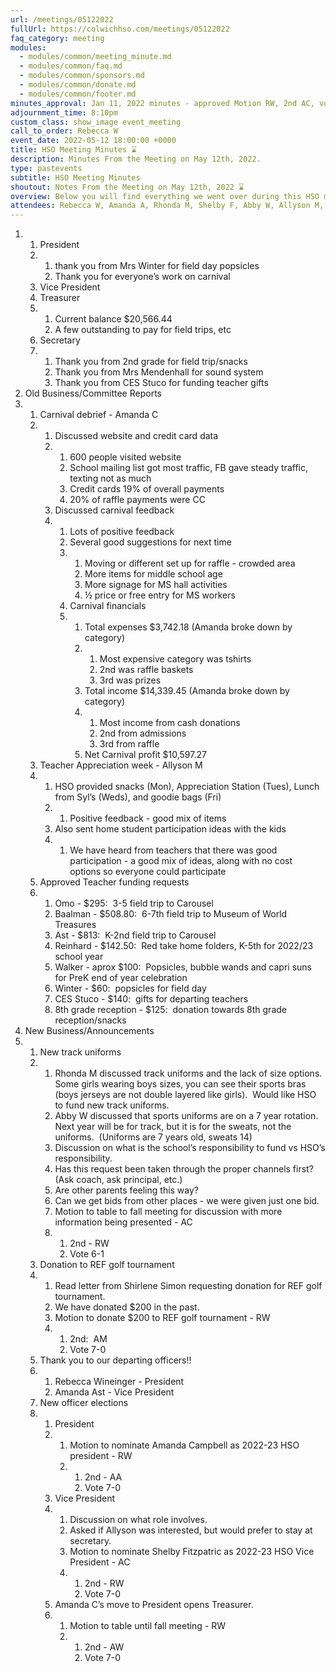 ```yaml
---
url: /meetings/05122022
fullUrl: https://colwichhso.com/meetings/05122022
faq_category: meeting
modules:
  - modules/common/meeting_minute.md
  - modules/common/faq.md
  - modules/common/sponsors.md
  - modules/common/donate.md
  - modules/common/footer.md
minutes_approval: Jan 11, 2022 minutes - approved Motion RW, 2nd AC, vote 7-0
adjournment_time: 8:10pm
custom_class: show_image event_meeting
call_to_order: Rebecca W
event_date: 2022-05-12 18:00:00 +0000
title: HSO Meeting Minutes ⌛
description: Minutes From the Meeting on May 12th, 2022.
type: pastevents
subtitle: HSO Meeting Minutes
shoutout: Notes From the Meeting on May 12th, 2022 ⌛
overview: Below you will find everything we went over during this HSO meeting.
attendees: Rebecca W, Amanda A, Rhonda M, Shelby F, Abby W, Allyson M, Amanda C
---
```



1. 1. President
   2. 1. thank you from Mrs Winter for field day popsicles
      2. Thank you for everyone’s work on carnival
   3. Vice President
   4. Treasurer
   5. 1. Current balance $20,566.44
      2. A few outstanding to pay for field trips, etc
   6. Secretary
   7. 1. Thank you from 2nd grade for field trip/snacks
      2. Thank you from Mrs Mendenhall for sound system
      3. Thank you from CES Stuco for funding teacher gifts
2. Old Business/Committee Reports
3. 1. Carnival debrief - Amanda C
   2. 1. Discussed website and credit card data
      2. 1. 600 people visited website
         2. School mailing list got most traffic, FB gave steady traffic, texting not as much
         3. Credit cards 19% of overall payments
         4. 20% of raffle payments were CC
      3. Discussed carnival feedback
      4. 1. Lots of positive feedback
         2. Several good suggestions for next time
         3. 1. Moving or different set up for raffle - crowded area
            2. More items for middle school age
            3. More signage for MS hall activities
            4. ½ price or free entry for MS workers
         4. Carnival financials
         5. 1. Total expenses $3,742.18 (Amanda broke down by category)
            2. 1. Most expensive category was tshirts
               2. 2nd was raffle baskets
               3. 3rd was prizes
            3. Total income $14,339.45 (Amanda broke down by category)
            4. 1. Most income from cash donations
               2. 2nd from admissions
               3. 3rd from raffle
            5. Net Carnival profit $10,597.27
   3. Teacher Appreciation week - Allyson M
   4. 1. HSO provided snacks (Mon), Appreciation Station (Tues), Lunch from Syl’s (Weds), and goodie bags (Fri)
      2. 1. Positive feedback - good mix of items
      3. Also sent home student participation ideas with the kids
      4. 1. We have heard from teachers that there was good participation - a good mix of ideas, along with no cost options so everyone could participate
   5. Approved Teacher funding requests
   6. 1. Omo - $295:  3-5 field trip to Carousel
      2. Baalman - $508.80:  6-7th field trip to Museum of World Treasures
      3. Ast - $813:  K-2nd field trip to Carousel
      4. Reinhard - $142.50:  Red take home folders, K-5th for 2022/23 school year
      5. Walker - aprox $100:  Popsicles, bubble wands and capri suns for PreK end of year celebration
      6. Winter - $60:  popsicles for field day
      7. CES Stuco - $140:  gifts for departing teachers
      8. 8th grade reception - $125:  donation towards 8th grade reception/snacks
4. New Business/Announcements
5. 1. New track uniforms
   2. 1. Rhonda M discussed track uniforms and the lack of size options.  Some girls wearing boys sizes, you can see their sports bras (boys jerseys are not double layered like girls).  Would like HSO to fund new track uniforms.
      2. Abby W discussed that sports uniforms are on a 7 year rotation.  Next year will be for track, but it is for the sweats, not the uniforms.  (Uniforms are 7 years old, sweats 14)
      3. Discussion on what is the school’s responsibility to fund vs HSO’s responsibility.
      4. Has this request been taken through the proper channels first?  (Ask coach, ask principal, etc.)
      5. Are other parents feeling this way?
      6. Can we get bids from other places - we were given just one bid.
      7. Motion to table to fall meeting for discussion with more information being presented - AC
      8. 1. 2nd - RW
         2. Vote 6-1
   3. Donation to REF golf tournament
   4. 1. Read letter from Shirlene Simon requesting donation for REF golf tournament.  
      2. We have donated $200 in the past.
      3. Motion to donate $200 to REF golf tournament - RW
      4. 1. 2nd:  AM
         2. Vote 7-0
   5. Thank you to our departing officers!!
   6. 1. Rebecca Wineinger - President
      2. Amanda Ast - Vice President
   7. New officer elections
   8. 1. President
      2. 1. Motion to nominate Amanda Campbell as 2022-23 HSO president - RW
         2. 1. 2nd - AA
            2. Vote 7-0
      3. Vice President
      4. 1. Discussion on what role involves.
         2. Asked if Allyson was interested, but would prefer to stay at secretary.
         3. Motion to nominate Shelby Fitzpatric as 2022-23 HSO Vice President - AC
         4. 1. 2nd - RW
            2. Vote 7-0
      5. Amanda C’s move to President opens Treasurer.
      6. 1. Motion to table until fall meeting - RW
         2. 1. 2nd - AW
            2. Vote 7-0
